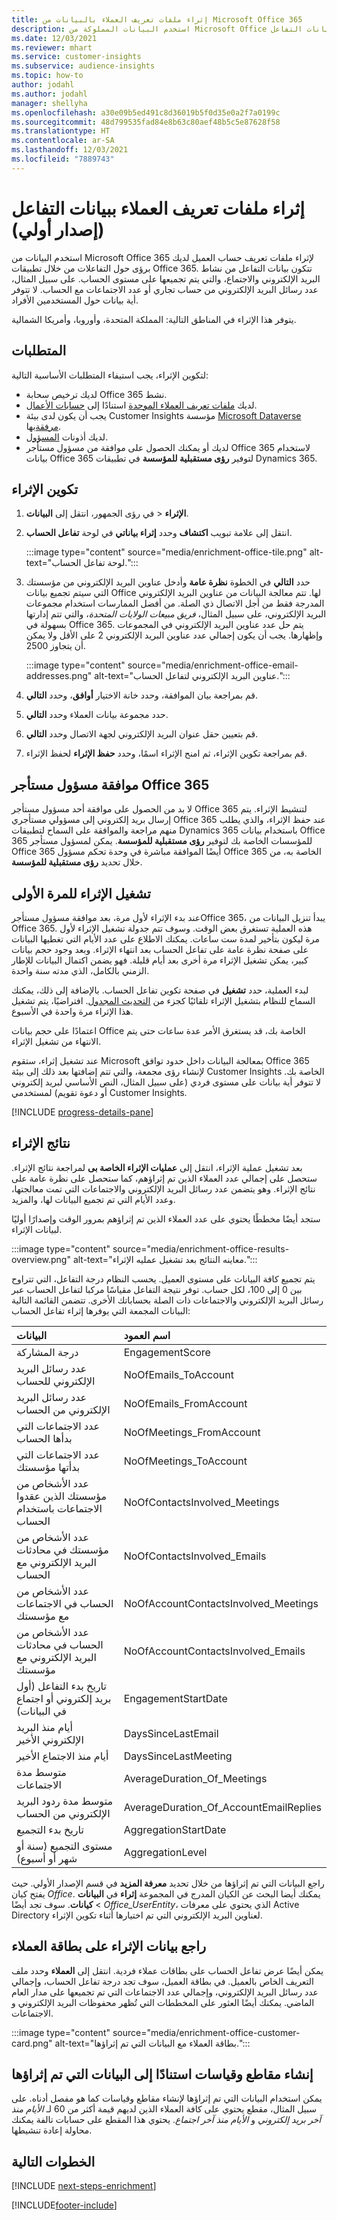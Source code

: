 ```yaml
---
title: إثراء ملفات تعريف العملاء بالبيانات من Microsoft Office 365
description: استخدم البيانات المملوكة من Microsoft Office لإثراء ملفات تعريف العملاء من خلال بيانات التفاعل.
ms.date: 12/03/2021
ms.reviewer: mhart
ms.service: customer-insights
ms.subservice: audience-insights
ms.topic: how-to
author: jodahl
ms.author: jodahl
manager: shellyha
ms.openlocfilehash: a30e09b5ed491c8d36019b5f0d35e0a2f7a0199c
ms.sourcegitcommit: 48d799535fad84e8b63c80aef48b5c5e87628f58
ms.translationtype: HT
ms.contentlocale: ar-SA
ms.lasthandoff: 12/03/2021
ms.locfileid: "7889743"
---
```

# <a name="enrich-customer-profiles-with-engagement-data-preview"></a>إثراء ملفات تعريف العملاء ببيانات التفاعل (إصدار أولي)

استخدم البيانات من Microsoft Office 365 لإثراء ملفات تعريف حساب العميل لديك برؤى حول التفاعلات من خلال تطبيقات Office 365. تتكون بيانات التفاعل من نشاط البريد الإلكتروني والاجتماع، والتي يتم تجميعها على مستوى الحساب. على سبيل المثال، عدد رسائل البريد الإلكتروني من حساب تجاري أو عدد الاجتماعات مع الحساب. لا تتوفر أية بيانات حول المستخدمين الأفراد. 

يتوفر هذا الإثراء في المناطق التالية: المملكة المتحدة، وأوروبا، وأمريكا الشمالية.

## <a name="prerequisites"></a>المتطلبات

لتكوين الإثراء، يجب استيفاء المتطلبات الأساسية التالية:

- لديك ترخيص سحابة Office 365 نشط.
- لديك [ملفات تعريف العملاء الموحدة](customer-profiles.md) استنادًا إلى [حسابات الأعمال](work-with-business-accounts.md).
- يجب أن يكون لدى بيئة Customer Insights مؤسسة [Microsoft Dataverse مرفقة](create-environment.md#step-3-connect-to-microsoft-dataverse)بها.
- لديك أذونات [المسؤول](permissions.md#administrator).
- لديك أو يمكنك الحصول على موافقة من مسؤول مستأجر Office 365 لاستخدام بيانات Office 365 لتوفير **رؤى مستقبلية للمؤسسة** في تطبيقات Dynamics 365.

## <a name="configure-the-enrichment"></a>تكوين الإثراء

1. في رؤى الجمهور، انتقل إلى **البيانات‏‎** > **الإثراء**.

1. انتقل إلى علامة تبويب **اكتشاف** وحدد **إثراء بياناتي** في لوحة **تفاعل الحساب**.

   :::image type="content" source="media/enrichment-office-tile.png" alt-text="لوحة تفاعل الحساب.":::
   
1. حدد **التالي** في الخطوة **نظرة عامة** وأدخل عناوين البريد الإلكتروني من مؤسستك التي سيتم تجميع بيانات Office لها. تتم معالجة البيانات من عناوين البريد الإلكتروني المدرجة فقط من أجل الاتصال ذي الصلة. من أفضل الممارسات استخدام مجموعات البريد الإلكتروني، على سبيل المثال، *فريق مبيعات الولايات المتحدة*، والتي تتم إدارتها بسهولة في Office 365. يتم حل عدد عناوين البريد الإلكتروني في المجموعات وإظهارها. يجب أن يكون إجمالي عدد عناوين البريد الإلكتروني 2 على الأقل ولا يمكن أن يتجاوز 2500.

   :::image type="content" source="media/enrichment-office-email-addresses.png" alt-text="عناوين البريد الإلكتروني لتفاعل الحساب.":::

1. قم بمراجعة بيان الموافقة، وحدد خانة الاختيار **أوافق**، وحدد **التالي**.

1. حدد مجموعة بيانات العملاء وحدد **التالي**.

1. قم بتعيين حقل عنوان البريد الإلكتروني لجهة الاتصال وحدد **التالي**.

1. قم بمراجعة تكوين الإثراء، ثم امنح الإثراء اسمًا، وحدد **حفظ الإثراء** لحفظ الإثراء.

## <a name="office-365-tenant-administrator-consent"></a>موافقة مسؤول مستأجر Office 365

لا بد من الحصول على موافقة أحد مسؤول مستأجر Office 365 لتنشيط الإثراء. يتم إرسال بريد إلكتروني إلى مسؤولي مستأجري Office 365 عند حفظ الإثراء، والذي يطلب منهم مراجعة والموافقة على السماح لتطبيقات Dynamics 365 باستخدام بيانات Office 365 للمؤسسات الخاصة بك لتوفير **رؤى مستقبلية للمؤسسة**. يمكن لمسؤول مستأجر Office 365 أيضًا الموافقة مباشرة في وحدة تحكم مسؤول Office 365 الخاصة به، من خلال تحديد **رؤى مستقبلية للمؤسسة**.

## <a name="running-the-enrichment-for-the-first-time"></a>تشغيل الإثراء للمرة الأولى

عند بدء الإثراء لأول مرة، بعد موافقة مسؤول مستأجرOffice 365، يبدأ تنزيل البيانات من Office 365. هذه العملية تستغرق بعض الوقت. وسوف تتم جدولة تشغيل الإثراء لأول مرة ليكون بتأخير لمدة ست ساعات. يمكنك الاطلاع على عدد الأيام التي تغطيها البيانات على صفحة نظرة عامة على تفاعل الحساب بعد انتهاء الإثراء. وبعد وجود حجم بيانات كبير، يمكن تشغيل الإثراء مرة أخرى بعد أيام قليلة. فهو يضمن اكتمال البيانات للإطار الزمني بالكامل، الذي مدته سنة واحدة.

لبدء العملية، حدد **تشغيل** في صفحة تكوين تفاعل الحساب. بالإضافة إلى ذلك، يمكنك السماح للنظام بتشغيل الإثراء تلقائيًا كجزء من [التحديث المجدول](system.md#schedule-tab). افتراضيًا، يتم تشغيل هذا الإثراء مرة واحدة في الأسبوع.

اعتمادًا على حجم بيانات Office الخاصة بك، قد يستغرق الأمر عدة ساعات حتى يتم الانتهاء من تشغيل الإثراء.

عند تشغيل إثراء، ستقوم Microsoft بمعالجة البيانات داخل حدود توافق Office 365 لإنشاء رؤى مجمعة، والتي تتم إضافتها بعد ذلك إلى بيئة Customer Insights الخاصة بك. لا تتوفر أية بيانات على مستوى فردي (على سبيل المثال، النص الأساسي لبريد إلكتروني أو دعوة تقويم) لمستخدمي Customer Insights. 

[!INCLUDE [progress-details-pane](../includes/progress-details-pane.md)]

## <a name="enrichment-results"></a>نتائج الإثراء

بعد تشغيل عملية الإثراء، انتقل إلى **عمليات الإثراء الخاصة بى** لمراجعة نتائج الإثراء. ستحصل على إجمالي عدد العملاء الذين تم إثراؤهم، كما ستحصل على نظرة عامة على نتائج الإثراء. وهو يتضمن عدد رسائل البريد الإلكتروني والاجتماعات التي تمت معالجتها، وعدد الأيام التي تم تجميع البيانات لها، والمزيد.

ستجد أيضًا مخططًا يحتوي على عدد العملاء الذين تم إثراؤهم بمرور الوقت وإصدارًا أوليًا لبيانات الإثراء.  

:::image type="content" source="media/enrichment-office-results-overview.png" alt-text="معاينه النتائج بعد تشغيل عمليه الإثراء.":::

يتم تجميع كافة البيانات على مستوى العميل. يحسب النظام درجة التفاعل، التي تتراوح بين 0 إلى 100، لكل حساب. توفر نتيجة التفاعل مقياسًا مركبا لتفاعل الحساب عبر رسائل البريد الإلكتروني والاجتماعات ذات الصلة بحساباتك الأخرى. تتضمن القائمة التالية البيانات المجمعة التي يوفرها إثراء تفاعل الحساب:



| البيانات                                                                              | اسم العمود                              |
| :-------------------------------------------------------------------------------- |:---------------------------------------- |
| درجة المشاركة                                                                  |  EngagementScore                         |
| عدد رسائل البريد الإلكتروني للحساب                                                       |  NoOfEmails_ToAccount                    |
| عدد رسائل البريد الإلكتروني من الحساب                                                     |  NoOfEmails_FromAccount                  | 
| عدد الاجتماعات التي بدأها الحساب                                           |  NoOfMeetings_FromAccount                | 
| عدد الاجتماعات التي بدأتها مؤسستك                                 |  NoOfMeetings_ToAccount                  | 
| عدد الأشخاص من مؤسستك الذين عقدوا الاجتماعات باستخدام الحساب                  |  NoOfContactsInvolved_Meetings           | 
| عدد الأشخاص من مؤسستك في محادثات البريد الإلكتروني مع الحساب       |  NoOfContactsInvolved_Emails             | 
| عدد الأشخاص من الحساب في الاجتماعات مع مؤسستك                  |  NoOfAccountContactsInvolved_Meetings    | 
| عدد الأشخاص من الحساب في محادثات البريد الإلكتروني مع مؤسستك       |  NoOfAccountContactsInvolved_Emails      | 
| تاريخ بدء التفاعل (أول بريد إلكتروني أو اجتماع في البيانات)                        |  EngagementStartDate                     | 
| أيام منذ البريد الإلكتروني الأخير                                                             |  DaysSinceLastEmail                      | 
| أيام منذ الاجتماع الأخير                                                           |  DaysSinceLastMeeting                    | 
| متوسط مدة الاجتماعات                                                      |  AverageDuration_Of_Meetings             | 
| متوسط مدة ردود البريد الإلكتروني من الحساب                                    |  AverageDuration_Of_AccountEmailReplies  | 
| تاريخ بدء التجميع                                                            |  AggregationStartDate                    | 
| مستوى التجميع (سنة أو شهر أو أسبوع)                                          |  AggregationLevel                        | 


راجع البيانات التي تم إثراؤها من خلال تحديد **معرفة المزيد** في قسم الإصدار الأولي. حيث يفتح كيان *Office*. يمكنك أيضا البحث عن الكيان المدرج في المجموعة **إثراء** في **البيانات** > **كيانات**. سوف تجد أيضًا *Office_UserEntity*، الذي يحتوي على معرفات Active Directory لعناوين البريد الإلكتروني التي تم اختيارها أثناء تكوين الإثراء. 

## <a name="see-enrichment-data-on-the-customer-card"></a>راجع بيانات الإثراء على بطاقة العملاء

يمكن أيضًا عرض تفاعل الحساب على بطاقات عملاء فردية. انتقل إلى **العملاء** وحدد ملف التعريف الخاص بالعميل. في بطاقة العميل، سوف تجد درجة تفاعل الحساب، وإجمالي عدد رسائل البريد الإلكتروني، وإجمالي عدد الاجتماعات التي تم تجميعها على مدار العام الماضي. يمكنك أيضًا العثور على المخططات التي تُظهر محفوظات البريد الإلكتروني و الاجتماعات.

:::image type="content" source="media/enrichment-office-customer-card.png" alt-text="بطاقة العملاء مع البيانات التي تم إثراؤها.":::

## <a name="create-segments-and-measures-based-on-the-enriched-data"></a>إنشاء مقاطع وقياسات استنادًا إلى البيانات التي تم إثراؤها

يمكن استخدام البيانات التي تم إثراؤها لإنشاء مقاطع وقياسات كما هو مفصل أدناه. على سبيل المثال، مقطع يحتوي على كافة العملاء الذين لديهم قيمة أكثر من 60 لـ *الأيام منذ آخر بريد إلكتروني* و *الأيام منذ آخر اجتماع*. يحتوي هذا المقطع على حسابات تالفة يمكنك محاولة إعادة تنشيطها. 

## <a name="next-steps"></a>الخطوات التالية

[!INCLUDE [next-steps-enrichment](../includes/next-steps-enrichment.md)]


[!INCLUDE[footer-include](../includes/footer-banner.md)]
